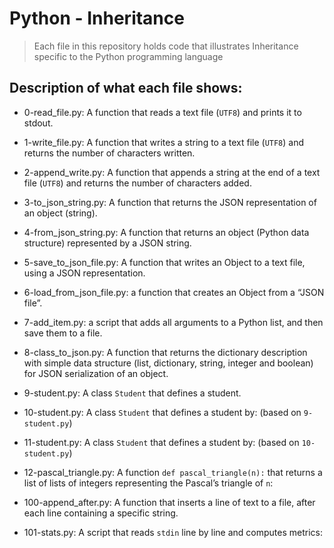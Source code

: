# Python - Inheritance
> Each file in this repository holds code that illustrates Inheritance
> specific to the Python programming language

## Description of what each file shows:
* 0-read_file.py: A function that reads a text file (`UTF8`) and prints it to stdout.

* 1-write_file.py: A function that writes a string to a text file (`UTF8`) and returns the number of characters written.

* 2-append_write.py:  A function that appends a string at the end of a text file (`UTF8`) and returns the number of characters added.

* 3-to_json_string.py: A function that returns the JSON representation of an object (string).

* 4-from_json_string.py: A function that returns an object (Python data structure) represented by a JSON string.

* 5-save_to_json_file.py: A function that writes an Object to a text file, using a JSON representation.

* 6-load_from_json_file.py: a function that creates an Object from a “JSON file”.

* 7-add_item.py: a script that adds all arguments to a Python list, and then save them to a file.

* 8-class_to_json.py: A function that returns the dictionary description with simple data structure (list, dictionary, string, integer and boolean) for JSON serialization of an object.

* 9-student.py: A class `Student` that defines a student.

* 10-student.py: A class `Student` that defines a student by: (based on `9-student.py`)

* 11-student.py:  A class `Student` that defines a student by: (based on `10-student.py`)

* 12-pascal_triangle.py: A function `def pascal_triangle(n):` that returns a list of lists of integers representing the Pascal’s triangle of `n`:

* 100-append_after.py: A function that inserts a line of text to a file, after each line containing a specific string.

* 101-stats.py: A script that reads `stdin` line by line and computes metrics: